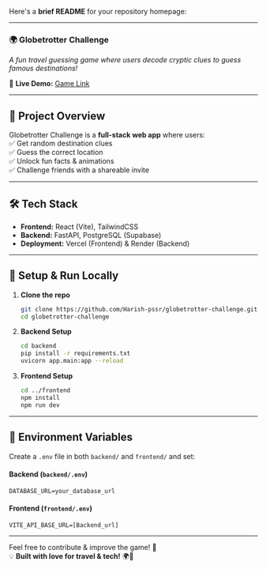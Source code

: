 Here's a **brief README** for your repository homepage:  

---

### **🌍 Globetrotter Challenge**  
_A fun travel guessing game where users decode cryptic clues to guess famous destinations!_  

🚀 **Live Demo:** [Game Link](https://globetrotter-challenge-ten.vercel.app/)

---

## **📌 Project Overview**
Globetrotter Challenge is a **full-stack web app** where users:  
✅ Get random destination clues  
✅ Guess the correct location  
✅ Unlock fun facts & animations  
✅ Challenge friends with a shareable invite  

---

## **🛠 Tech Stack**
- **Frontend:** React (Vite), TailwindCSS  
- **Backend:** FastAPI, PostgreSQL (Supabase)  
- **Deployment:** Vercel (Frontend) & Render (Backend)  

---

## **🚀 Setup & Run Locally**
1. **Clone the repo**  
   ```bash
   git clone https://github.com/Harish-pssr/globetrotter-challenge.git
   cd globetrotter-challenge
   ```

2. **Backend Setup**  
   ```bash
   cd backend
   pip install -r requirements.txt
   uvicorn app.main:app --reload
   ```

3. **Frontend Setup**  
   ```bash
   cd ../frontend
   npm install
   npm run dev
   ```

---

## **📌 Environment Variables**
Create a `.env` file in both `backend/` and `frontend/` and set:  

#### **Backend (`backend/.env`)**
```
DATABASE_URL=your_database_url
```

#### **Frontend (`frontend/.env`)**
```
VITE_API_BASE_URL=[Backend_url]
```

---

Feel free to contribute & improve the game! 🎉  
💡 **Built with love for travel & tech!** 🌍🚀  